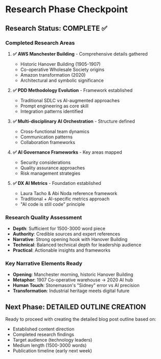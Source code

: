 # Research Phase Checkpoint

## Research Status: COMPLETE ✅

### Completed Research Areas

1. **✅ AWS Manchester Building** - Comprehensive details gathered
   - Historic Hanover Building (1905-1907) 
   - Co-operative Wholesale Society origins
   - Amazon transformation (2020)
   - Architectural and symbolic significance

2. **✅ PDD Methodology Evolution** - Framework established
   - Traditional SDLC vs AI-augmented approaches
   - Prompt engineering as core skill
   - Integration patterns identified

3. **✅ Multi-disciplinary AI Orchestration** - Structure defined
   - Cross-functional team dynamics
   - Communication patterns
   - Collaboration frameworks

4. **✅ AI Governance Frameworks** - Key areas mapped
   - Security considerations
   - Quality assurance approaches
   - Risk management strategies

5. **✅ DX AI Metrics** - Foundation established
   - Laura Tacho & Abi Noda reference framework
   - Traditional + AI-specific metrics approach
   - "AI code is still code" principle

### Research Quality Assessment
- **Depth**: Sufficient for 1500-3000 word piece
- **Authority**: Credible sources and expert references
- **Narrative**: Strong opening hook with Hanover Building
- **Technical**: Balanced technical depth for leadership audience
- **Practical**: Actionable insights and frameworks

### Key Narrative Elements Ready
- **Opening**: Manchester morning, historic Hanover Building
- **Metaphor**: 1907 Co-operative warehouse → 2020 AI hub
- **Human Touch**: Stonemason's "Sidney" error vs AI precision
- **Transformation**: Industrial heritage meets digital future

## Next Phase: DETAILED OUTLINE CREATION

Ready to proceed with creating the detailed blog post outline based on:
- Established content direction
- Completed research findings
- Target audience (technology leaders)
- Medium length (1500-3000 words)
- Publication timeline (early next week)

